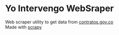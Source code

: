 Yo Intervengo WebSraper
=======================

Web scraper utility to get data from [contratos.gov.co](https://www.contratos.gov.co/consultas/inicioConsulta.do)  
Made with [scrapy](http://scrapy.org/)